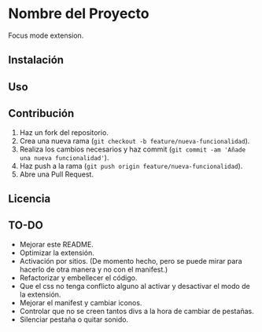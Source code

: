 # Nombre del Proyecto

Focus mode extension.

## Instalación

## Uso

## Contribución

1. Haz un fork del repositorio.
2. Crea una nueva rama (`git checkout -b feature/nueva-funcionalidad`).
3. Realiza los cambios necesarios y haz commit (`git commit -am 'Añade una nueva funcionalidad'`).
4. Haz push a la rama (`git push origin feature/nueva-funcionalidad`).
5. Abre una Pull Request.

## Licencia

## TO-DO

- Mejorar este README.
- Optimizar la extensión.
- Activación por sitios. (De momento hecho, pero se puede mirar para hacerlo de otra manera y no con el manifest.)
- Refactorizar y embellecer el código.
- Que el css no tenga conflicto alguno al activar y desactivar el modo de la extensión.
- Mejorar el manifest y cambiar iconos.
- Controlar que no se creen tantos divs a la hora de cambiar de pestañas.
- Silenciar pestaña o quitar sonido.
